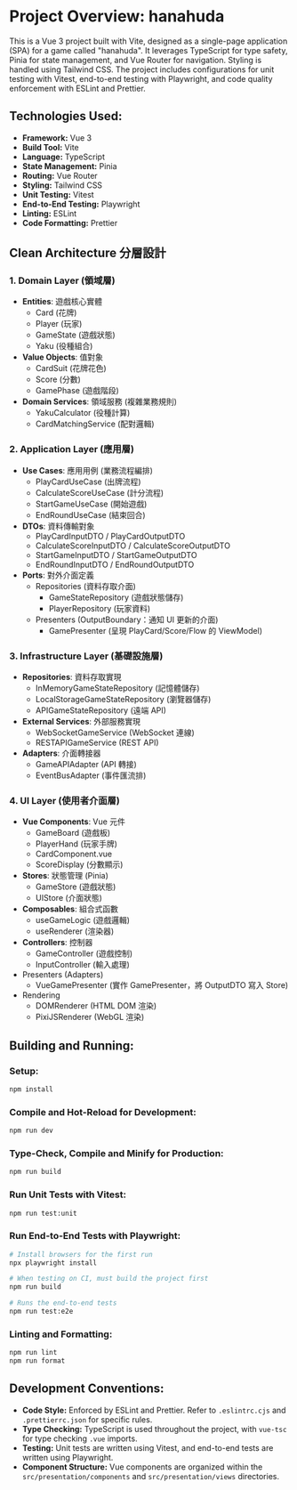 # Project Overview: hanahuda

This is a Vue 3 project built with Vite, designed as a single-page application (SPA) for a game called "hanahuda". It leverages TypeScript for type safety, Pinia for state management, and Vue Router for navigation. Styling is handled using Tailwind CSS. The project includes configurations for unit testing with Vitest, end-to-end testing with Playwright, and code quality enforcement with ESLint and Prettier.

## Technologies Used:

- **Framework:** Vue 3
- **Build Tool:** Vite
- **Language:** TypeScript
- **State Management:** Pinia
- **Routing:** Vue Router
- **Styling:** Tailwind CSS
- **Unit Testing:** Vitest
- **End-to-End Testing:** Playwright
- **Linting:** ESLint
- **Code Formatting:** Prettier

## Clean Architecture 分層設計

### 1. Domain Layer (領域層)

- **Entities**: 遊戲核心實體
  - Card (花牌)
  - Player (玩家)
  - GameState (遊戲狀態)
  - Yaku (役種組合)
- **Value Objects**: 值對象
  - CardSuit (花牌花色)
  - Score (分數)
  - GamePhase (遊戲階段)
- **Domain Services**: 領域服務 (複雜業務規則)
  - YakuCalculator (役種計算)
  - CardMatchingService (配對邏輯)

### 2. Application Layer (應用層)

- **Use Cases**: 應用用例 (業務流程編排)
  - PlayCardUseCase (出牌流程)
  - CalculateScoreUseCase (計分流程)
  - StartGameUseCase (開始遊戲)
  - EndRoundUseCase (結束回合)
- **DTOs**: 資料傳輸對象
  - PlayCardInputDTO / PlayCardOutputDTO
  - CalculateScoreInputDTO / CalculateScoreOutputDTO
  - StartGameInputDTO / StartGameOutputDTO
  - EndRoundInputDTO / EndRoundOutputDTO
- **Ports**: 對外介面定義
  - Repositories (資料存取介面)
    - GameStateRepository (遊戲狀態儲存)
    - PlayerRepository (玩家資料)
  - Presenters (OutputBoundary：通知 UI 更新的介面)
    - GamePresenter (呈現 PlayCard/Score/Flow 的 ViewModel)

### 3. Infrastructure Layer (基礎設施層)

- **Repositories**: 資料存取實現
  - InMemoryGameStateRepository (記憶體儲存)
  - LocalStorageGameStateRepository (瀏覽器儲存)
  - APIGameStateRepository (遠端 API)
- **External Services**: 外部服務實現
  - WebSocketGameService (WebSocket 連線)
  - RESTAPIGameService (REST API)
- **Adapters**: 介面轉接器
  - GameAPIAdapter (API 轉接)
  - EventBusAdapter (事件匯流排)

### 4. UI Layer (使用者介面層)

- **Vue Components**: Vue 元件
  - GameBoard (遊戲板)
  - PlayerHand (玩家手牌)
  - CardComponent.vue
  - ScoreDisplay (分數顯示)
- **Stores**: 狀態管理 (Pinia)
  - GameStore (遊戲狀態)
  - UIStore (介面狀態)
- **Composables**: 組合式函數
  - useGameLogic (遊戲邏輯)
  - useRenderer (渲染器)
- **Controllers**: 控制器
  - GameController (遊戲控制)
  - InputController (輸入處理)
- Presenters (Adapters)
  - VueGamePresenter (實作 GamePresenter，將 OutputDTO 寫入 Store)
- Rendering
  - DOMRenderer (HTML DOM 渲染)
  - PixiJSRenderer (WebGL 渲染)

## Building and Running:

### Setup:

```sh
npm install
```

### Compile and Hot-Reload for Development:

```sh
npm run dev
```

### Type-Check, Compile and Minify for Production:

```sh
npm run build
```

### Run Unit Tests with Vitest:

```sh
npm run test:unit
```

### Run End-to-End Tests with Playwright:

```sh
# Install browsers for the first run
npx playwright install

# When testing on CI, must build the project first
npm run build

# Runs the end-to-end tests
npm run test:e2e
```

### Linting and Formatting:

```sh
npm run lint
npm run format
```

## Development Conventions:

- **Code Style:** Enforced by ESLint and Prettier. Refer to `.eslintrc.cjs` and `.prettierrc.json` for specific rules.
- **Type Checking:** TypeScript is used throughout the project, with `vue-tsc` for type checking `.vue` imports.
- **Testing:** Unit tests are written using Vitest, and end-to-end tests are written using Playwright.
- **Component Structure:** Vue components are organized within the `src/presentation/components` and `src/presentation/views` directories.
